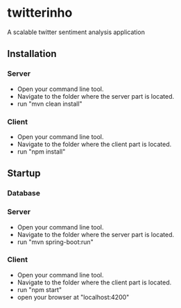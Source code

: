 # twitterinho
A scalable twitter sentiment analysis application

## Installation
### Server
* Open your command line tool.
* Navigate to the folder where the server part is located.
* run "mvn clean install"
### Client
* Open your command line tool.
* Navigate to the folder where the client part is located.
* run "npm install"
## Startup
### Database
### Server
* Open your command line tool.
* Navigate to the folder where the server part is located.
* run "mvn spring-boot:run"
### Client
* Open your command line tool.
* Navigate to the folder where the client part is located.
* run "npm start"
* open your browser at "localhost:4200"
